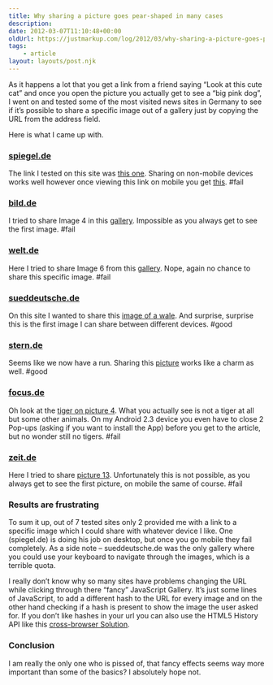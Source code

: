 ```yaml
---
title: Why sharing a picture goes pear-shaped in many cases
description: 
date: 2012-03-07T11:10:48+00:00
oldUrl: https://justmarkup.com/log/2012/03/why-sharing-a-picture-goes-pear-shaped-in-many-cases/
tags:
    - article
layout: layouts/post.njk
---
```


As it happens a lot that you get a link from a friend saying “Look at this cute cat” and once you open the picture you actually get to see a “big pink dog”, I went on and tested some of the most visited news sites in Germany to see if it’s possible to share a specific image out of a gallery just by copying the URL from the address field.

Here is what I came up with.  

### [spiegel.de](http://spiegel.de)

The link I tested on this site was [this one](http://www.spiegel.de/fotostrecke/fotostrecke-79544-3.html). Sharing on non-mobile devices works well however once viewing this link on mobile you get [this](http://www.spiegel.de/fotostrecke/fotostrecke-79544.html#spRedirectedFrom=www). #fail

### [bild.de](http://bild.de)

I tried to share Image 4 in this [gallery](http://www.bild.de/schlagzeilen-des-tages/ateaserseite/der-tag-bei-bild/ateaserseite-15480098,tbid=20239438,cid=23017780.bild.html). Impossible as you always get to see the first image. #fail

### [welt.de](http://welt.de)

Here I tried to share Image 6 from this [gallery](http://www.welt.de/politik/article13903167/Oeffentlichkeitsscheu-Russlands-neue-alte-First-Lady.html). Nope, again no chance to share this specific image. #fail

### [sueddeutsche.de](http://sueddeutsche.de)

On this site I wanted to share this [image of a wale](http://www.sueddeutsche.de/leben/bilder-des-tages-momentaufnahmen-im-maerz-1.1297863-3). And surprise, surprise this is the first image I can share between different devices. #good

### [stern.de](http://stern.de)

Seems like we now have a run. Sharing this [picture](http://www.stern.de/digital/cebit/cebit-eroeffnung-merkel-looking-at-things-1796092-578f337d0900c121.html) works like a charm as well. #good

### [focus.de](http://focus.de)

Oh look at the [tiger on picture 4](http://www.focus.de/wissen/wissenschaft/artenschutz/bedrohte-tiere-groesster-feind-mensch_did_25875.html). What you actually see is not a tiger at all but some other animals. On my Android 2.3 device you even have to close 2 Pop-ups (asking if you want to install the App) before you get to the article, but no wonder still no tigers. #fail

### [zeit.de](http://zeit.de)

Here I tried to share [picture 13](http://www.zeit.de/kultur/kunst/2012-03/fs-state-of-the-art-photography). Unfortunately this is not possible, as you always get to see the first picture, on mobile the same of course. #fail

### Results are frustrating

To sum it up, out of 7 tested sites only 2 provided me with a link to a specific image which I could share with whatever device I like. One (spiegel.de) is doing his job on desktop, but once you go mobile they fail completely. As a side note – sueddeutsche.de was the only gallery where you could use your keyboard to navigate through the images, which is a terrible quota.

I really don’t know why so many sites have problems changing the URL while clicking through there “fancy” JavaScript Gallery. It’s just some lines of JavaScript, to add a different hash to the URL for every image and on the other hand checking if a hash is present to show the image the user asked for. If you don’t like hashes in your url you can also use the HTML5 History API like this [cross-browser Solution](https://github.com/balupton/History.js/).

### Conclusion

I am really the only one who is pissed of, that fancy effects seems way more important than some of the basics? I absolutely hope not.